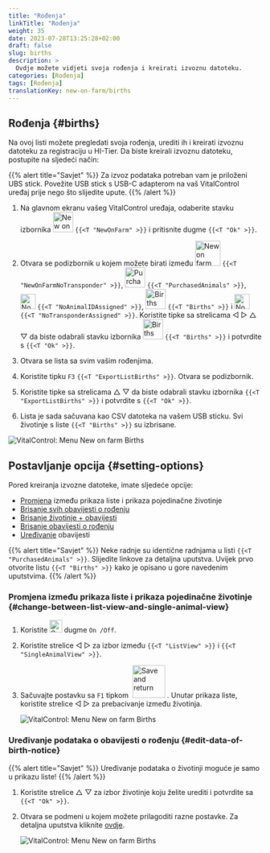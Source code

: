 ```yaml
---
title: "Rođenja"
linkTitle: "Rođenja"
weight: 35
date: 2023-07-28T13:25:28+02:00
draft: false
slug: births
description: >
  Ovdje možete vidjeti svoja rođenja i kreirati izvoznu datoteku.
categories: [Rođenja]
tags: [Rođenja]
translationKey: new-on-farm/births
---
```

## Rođenja {#births}

Na ovoj listi možete pregledati svoja rođenja, urediti ih i kreirati izvoznu datoteku za registraciju u HI-Tier. Da biste kreirali izvoznu datoteku, postupite na sljedeći način:

{{% alert title="Savjet" %}}
Za izvoz podataka potreban vam je priloženi UBS stick. Povežite USB stick s USB-C adapterom na vaš VitalControl uređaj prije nego što slijedite upute.
{{% /alert %}}

1. Na glavnom ekranu vašeg VitalControl uređaja, odaberite stavku izbornika <img src="/icons/main/new-on-farm.svg" width="40" align="bottom" alt="New on farm" /> `{{<T "NewOnFarm" >}}` i pritisnite dugme `{{<T "Ok" >}}`.

2. Otvara se podizbornik u kojem možete birati između <img src="/icons/registration/new-on-farm-no-transponder.svg" width="50" align="bottom" alt="New on farm, no transponder" /> `{{<T "NewOnFarmNoTransponder" >}}`, <img src="/icons/main/new-on-farm.svg" width="40" align="bottom" alt="Purchased animals" /> `{{<T "PurchasedAnimals" >}}`, <img src="/icons/registration/no-eartag-number.svg" width="30" align="bottom" alt="No national animal ID" /> `{{<T "NoAnimalIDAssigned" >}}`, <img src="/icons/main/births.svg" width="40" align="bottom" alt="Births" /> `{{<T "Births" >}}` i <img src="/icons/registration/no-transponder.svg" width="30" align="bottom" alt="No transponder assigned" /> `{{<T "NoTransponderAssigned" >}}`. Koristite tipke sa strelicama ◁ ▷ △ ▽ da biste odabrali stavku izbornika <img src="/icons/main/births.svg" width="40" align="bottom" alt="Births" /> `{{<T "Births" >}}` i potvrdite s `{{<T "Ok" >}}`.

3. Otvara se lista sa svim vašim rođenjima.

4. Koristite tipku `F3` `{{<T "ExportListBirths" >}}`. Otvara se podizbornik.

5. Koristite tipke sa strelicama △ ▽ da biste odabrali stavku izbornika `{{<T "ExportListBirths" >}}` i potvrdite s `{{<T "Ok" >}}`.

6. Lista je sada sačuvana kao CSV datoteka na vašem USB sticku. Svi životinje s liste `{{<T "Births" >}}` su izbrisane.

![VitalControl: Menu New on farm Births](../images/births.png "Births")

## Postavljanje opcija {#setting-options}

Pored kreiranja izvozne datoteke, imate sljedeće opcije:

- [Promjena](#change-between-list-view-and-single-animal-view) između prikaza liste i prikaza pojedinačne životinje
- [Brisanje svih obavijesti o rođenju](../purchased-animals/#clear-all-purchase-notices)
- [Brisanje životinje + obavijesti](../purchased-animals/#delete-animal--purchase-notice)
- [Brisanje obavijesti o rođenju](../purchased-animals/#clear-notice-of-purchase)
- [Uređivanje](#edit-data-of-birth-notice) obavijesti

{{% alert title="Savjet" %}}
Neke radnje su identične radnjama u listi `{{<T "PurchasedAnimals" >}}`. Slijedite linkove za detaljna uputstva. Uvijek prvo otvorite listu `{{<T "Births" >}}` kako je opisano u gore navedenim uputstvima.
{{% /alert %}}

### Promjena između prikaza liste i prikaza pojedinačne životinje {#change-between-list-view-and-single-animal-view}

1. Koristite <img src="/icons/gear.svg" width="25" align="bottom" alt="Gear" /> dugme `On /Off`.

2. Koristite strelice ◁ ▷ za izbor između `{{<T "ListView" >}}` i `{{<T "SingleAnimalView" >}}`.

3. Sačuvajte postavku sa `F1` tipkom &nbsp;<img src="/icons/footer/save_exit.svg" width="65" align="bottom" alt="Save and return" />&nbsp;. Unutar prikaza liste, koristite strelice ◁ ▷ za prebacivanje između životinja.

    ![VitalControl: Menu New on farm Births](../images/change.png "Promjena između prikaza liste i prikaza pojedinačne životinje")

### Uređivanje podataka o obavijesti o rođenju {#edit-data-of-birth-notice}

{{% alert title="Savjet" %}}
Uređivanje podataka o životinji moguće je samo u prikazu liste!
{{% /alert %}}

1. Koristite strelice △ ▽ za izbor životinje koju želite urediti i potvrdite sa `{{<T "Ok" >}}`.

2. Otvara se podmeni u kojem možete prilagoditi razne postavke. Za detaljna uputstva kliknite [ovdje](/bs/docs/new/calving/#register-a-calving).

    ![VitalControl: Menu New on farm Births](../images/edit2.png "Uređivanje obavijesti o rođenju")


